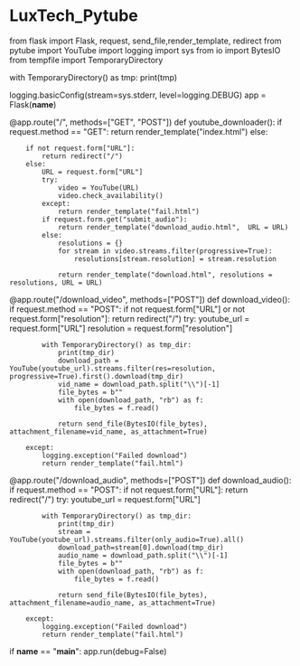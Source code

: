 ﻿# LuxTech_Pytube

from flask import Flask, request, send_file,render_template, redirect
from pytube import YouTube
import logging
import sys
from io import BytesIO
from tempfile import TemporaryDirectory

with TemporaryDirectory() as tmp:
    print(tmp)
 
logging.basicConfig(stream=sys.stderr, level=logging.DEBUG)
app = Flask(__name__)
 
@app.route("/", methods=["GET", "POST"])
def youtube_downloader():
    if request.method == "GET":
        return render_template("index.html")
    else:
        
        if not request.form["URL"]:
            return redirect("/")
        else:
            URL = request.form["URL"]
            try:
                video = YouTube(URL)
                video.check_availability()
            except:
                return render_template("fail.html")
            if request.form.get("submit_audio"):
                return render_template("download_audio.html",  URL = URL)
            else:
                resolutions = {}
                for stream in video.streams.filter(progressive=True):
                    resolutions[stream.resolution] = stream.resolution
                
                return render_template("download.html", resolutions = resolutions, URL = URL)

 
@app.route("/download_video", methods=["POST"])
def download_video():
    if request.method == "POST":
        if not request.form["URL"] or not request.form["resolution"]:
            return redirect("/")
        try:
            youtube_url = request.form["URL"]
            resolution = request.form["resolution"]

            with TemporaryDirectory() as tmp_dir:
                print(tmp_dir)
                download_path = YouTube(youtube_url).streams.filter(res=resolution, progressive=True).first().download(tmp_dir)
                vid_name = download_path.split("\\")[-1]
                file_bytes = b""
                with open(download_path, "rb") as f:
                    file_bytes = f.read()

                return send_file(BytesIO(file_bytes), attachment_filename=vid_name, as_attachment=True)
            
        except:
            logging.exception("Failed download")
            return render_template("fail.html")
    
@app.route("/download_audio", methods=["POST"])
def download_audio():
    if request.method == "POST":
        if not request.form["URL"]:
            return redirect("/")
        try:
            youtube_url = request.form["URL"]
           
            with TemporaryDirectory() as tmp_dir:
                print(tmp_dir)
                stream = YouTube(youtube_url).streams.filter(only_audio=True).all()
                download_path=stream[0].download(tmp_dir)
                audio_name = download_path.split("\\")[-1]
                file_bytes = b""
                with open(download_path, "rb") as f:
                    file_bytes = f.read()

                return send_file(BytesIO(file_bytes), attachment_filename=audio_name, as_attachment=True)
            
        except:
            logging.exception("Failed download")
            return render_template("fail.html")
        
if __name__ == "__main__":
    app.run(debug=False)
